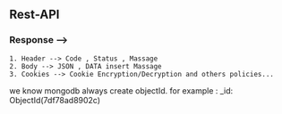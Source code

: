 ## Rest-API

### Response -->
    1. Header --> Code , Status , Massage
    2. Body --> JSON , DATA insert Massage
    3. Cookies --> Cookie Encryption/Decryption and others policies...



<!-- form mongodb  -->
we know mongodb always create objectId.
for example : _id: ObjectId(7df78ad8902c)
